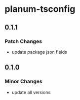 # planum-tsconfig

## 0.1.1

### Patch Changes

- update package json fields

## 0.1.0

### Minor Changes

- update all versions
